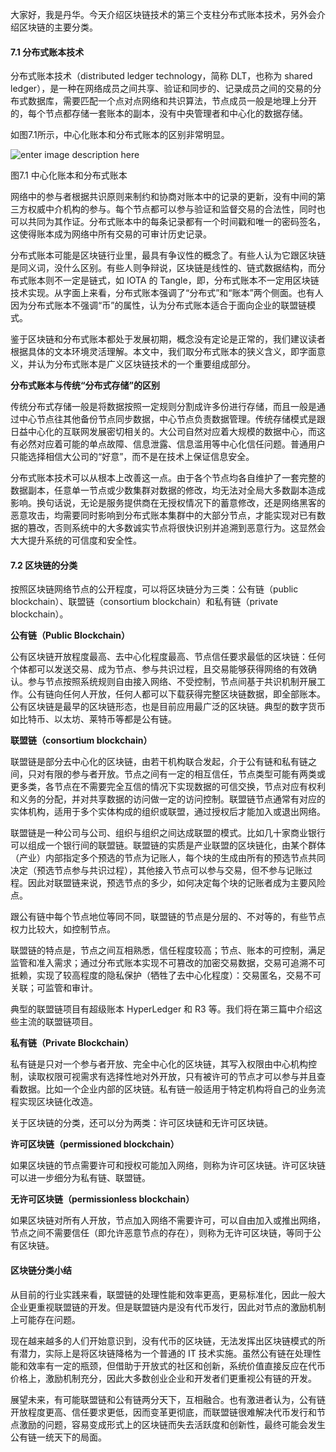 大家好，我是丹华。今天介绍区块链技术的第三个支柱分布式账本技术，另外会介绍区块链的主要分类。

#### 7.1 分布式账本技术

分布式账本技术（distributed ledger technology，简称 DLT，也称为 shared
ledger），是一种在网络成员之间共享、验证和同步的、记录成员之间的交易的分布式数据库，需要匹配一个点对点网络和共识算法，节点成员一般是地理上分开的，每个节点都存储一套账本的副本，没有中央管理者和中心化的数据存储。

如图7.1所示，中心化账本和分布式账本的区别非常明显。

![enter image description
here](http://images.gitbook.cn/d7756170-7824-11e8-8673-49eec8bebafa)

图7.1 中心化账本和分布式账本

网络中的参与者根据共识原则来制约和协商对账本中的记录的更新，没有中间的第三方权威中介机构的参与。每个节点都可以参与验证和监督交易的合法性，同时也可以共同为其作证。分布式账本中的每条记录都有一个时间戳和唯一的密码签名，这使得账本成为网络中所有交易的可审计历史记录。

分布式账本可能是区块链行业里，最具有争议性的概念了。有些人认为它跟区块链是同义词，没什么区别。有些人则争辩说，区块链是线性的、链式数据结构，而分布式账本则不一定是链式，如
IOTA 的
Tangle，即，分布式账本不一定用区块链技术实现。从字面上来看，分布式账本强调了“分布式”和“账本”两个侧面。也有人因为分布式账本不强调“币”的属性，认为分布式账本适合于面向企业的联盟链模式。

鉴于区块链和分布式账本都处于发展初期，概念没有定论是正常的，我们建议读者根据具体的文本环境灵活理解。本文中，我们取分布式账本的狭义含义，即字面意义，并认为分布式账本是广义区块链技术的一个重要组成部分。

**分布式账本与传统“分布式存储”的区别**

传统分布式存储一般是将数据按照一定规则分割成许多份进行存储，而且一般是通过中心节点往其他备份节点同步数据，中心节点负责数据管理。传统存储模式是跟日益中心化的互联网发展密切相关的。大公司自然对应着大规模的数据中心，而这有必然对应着可能的单点故障、信息泄露、信息滥用等中心化信任问题。普通用户只能选择相信大公司的“好意”，而不是在技术上保证信息安全。

分布式账本技术可以从根本上改善这一点。由于各个节点均各自维护了一套完整的数据副本，任意单一节点或少数集群对数据的修改，均无法对全局大多数副本造成影响。换句话说，无论是服务提供商在无授权情况下的蓄意修改，还是网络黑客的恶意攻击，均需要同时影响到分布式账本集群中的大部分节点，才能实现对已有数据的篡改，否则系统中的大多数诚实节点将很快识别并追溯到恶意行为。这显然会大大提升系统的可信度和安全性。

#### 7.2 区块链的分类

按照区块链网络节点的公开程度，可以将区块链分为三类：公有链（public blockchain）、联盟链（consortium
blockchain）和私有链（private blockchain）。

**公有链（Public Blockchain）**

公有区块链开放程度最高、去中心化程度最高、节点信任要求最低的区块链：任何个体都可以发送交易、成为节点、参与共识过程，且交易能够获得网络的有效确认。参与节点按照系统规则自由接入网络、不受控制，节点间基于共识机制开展工作。公有链向任何人开放，任何人都可以下载获得完整区块链数据，即全部账本。公有区块链是最早的区块链形态，也是目前应用最广泛的区块链。典型的数字货币如比特币、以太坊、莱特币等都是公有链。

**联盟链（consortium blockchain）**

联盟链是部分去中心化的区块链，由若干机构联合发起，介于公有链和私有链之间，只对有限的参与者开放。节点之间有一定的相互信任，节点类型可能有两类或更多类，各节点在不需要完全互信的情况下实现数据的可信交换，节点对应有权利和义务的分配，并对共享数据的访问做一定的访问控制。联盟链节点通常有对应的实体机构，适用于多个实体构成的组织或联盟，通过授权后才能加入或退出网络。

联盟链是一种公司与公司、组织与组织之间达成联盟的模式。比如几十家商业银行可以组成一个银行间的联盟链。联盟链的实质是产业联盟的区块链化，由某个群体（产业）内部指定多个预选的节点为记账人，每个块的生成由所有的预选节点共同决定（预选节点参与共识过程），其他接入节点可以参与交易，但不参与记账过程。因此对联盟链来说，预选节点的多少，如何决定每个块的记账者成为主要风险点。

跟公有链中每个节点地位等同不同，联盟链的节点是分层的、不对等的，有些节点权力比较大，如控制节点。

联盟链的特点是，节点之间互相熟悉，信任程度较高；节点、账本的可控制，满足监管和准入需求；通过分布式账本实现不可篡改的加密交易数据，交易可追溯不可抵赖，实现了较高程度的隐私保护（牺牲了去中心化程度）：交易匿名，交易不可关联；可监管和审计。

典型的联盟链项目有超级账本 HyperLedger 和 R3 等。我们将在第三篇中介绍这些主流的联盟链项目。

**私有链（Private Blockchain）**

私有链是只对一个参与者开放、完全中心化的区块链，其写入权限由中心机构控制，读取权限可视需求有选择性地对外开放，只有被许可的节点才可以参与并且查看数据。比如一个企业内部的区块链。私有链一般适用于特定机构将自己的业务流程实现区块链化改造。

关于区块链的分类，还可以分为两类：许可区块链和无许可区块链。

**许可区块链（permissioned blockchain）**

如果区块链的节点需要许可和授权可能加入网络，则称为许可区块链。许可区块链可以进一步细分为私有链、联盟链。

**无许可区块链（permissionless blockchain）**

如果区块链对所有人开放，节点加入网络不需要许可，可以自由加入或推出网络，节点之间不需要信任（即允许恶意节点的存在），则称为无许可区块链，等同于公有区块链。

#### 区块链分类小结

从目前的行业实践来看，联盟链的处理性能和效率更高，更易标准化，因此一般大企业更重视联盟链的开发。但是联盟链内是没有代币发行，因此对节点的激励机制上可能存在问题。

现在越来越多的人们开始意识到，没有代币的区块链，无法发挥出区块链模式的所有潜力，实际上是将区块链降格为一个普通的 IT
技术实施。虽然公有链在处理性能和效率有一定的瓶颈，但借助于开放式的社区和创新，系统价值直接反应在代币价格上，激励机制充分，因此大多数创业企业和开发者们更重视公有链的开发。

展望未来，有可能联盟链和公有链两分天下，互相融合。也有激进者认为，公有链开放程度更高、信任要求更低，因而变革更彻底，而联盟链很难解决代币发行和节点激励的问题，容易变成形式上的区块链而失去活跃度和创新性，最终可能会发生公有链一统天下的局面。

